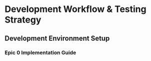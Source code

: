 # Development Workflow & Testing Strategy

## Development Environment Setup

### Epic 0 Implementation Guide

```powershell